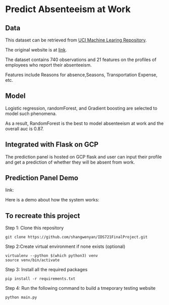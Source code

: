 # Predict Absenteeism at Work

## Data 

This dataset can be retrieved from [UCI Machine Learing Repository](https://archive.ics.uci.edu/ml/datasets/Absenteeism+at+work).

The original website is at [link](http://www.uninove.br/curso/informatica-e-gestao-do-conhecimento/).

The dataset contains 740 observations and 21 features on the profiles of employees who report their absenteeism.

Features include Reasons for absence,Seasons, Transportation Expense, etc.

## Model

Logistic regression, randomForest, and Gradient boosting are selected to model such phenomena.

As a result, RandomForest is the best to model absenteeism at work and the overall auc is 0.87.

## Integrated with Flask on GCP

The prediction panel is hosted on GCP flask and user can input their profile and get a prediction of whether they will be absent from work.

## Prediction Panel Demo

link:

Here is a demo about how the system works:

## To recreate this project

Step 1: Clone this repository

```
git clone https://github.com/shangwenyan/IDS721FinalProject.git
```

Step 2:Create virtual environment if none exists (optional) 

```
virtualenv --python $(which python3) venv
source venv/bin/activate
```

Step 3: Install all the required packages 

```
pip install -r requirements.txt
```

Step 4: Run the following command to build a tmeporary testing website

```
python main.py
```
